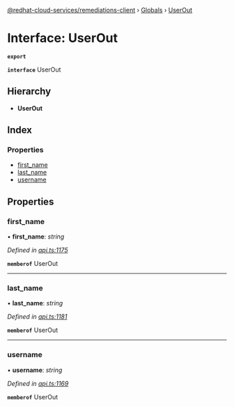 [@redhat-cloud-services/remediations-client](../README.md) › [Globals](../globals.md) › [UserOut](userout.md)

# Interface: UserOut

**`export`** 

**`interface`** UserOut

## Hierarchy

* **UserOut**

## Index

### Properties

* [first_name](userout.md#first_name)
* [last_name](userout.md#last_name)
* [username](userout.md#username)

## Properties

###  first_name

• **first_name**: *string*

*Defined in [api.ts:1175](https://github.com/fhlavac/javascript-clients/blob/master/packages/remediations/api.ts#L1175)*

**`memberof`** UserOut

___

###  last_name

• **last_name**: *string*

*Defined in [api.ts:1181](https://github.com/fhlavac/javascript-clients/blob/master/packages/remediations/api.ts#L1181)*

**`memberof`** UserOut

___

###  username

• **username**: *string*

*Defined in [api.ts:1169](https://github.com/fhlavac/javascript-clients/blob/master/packages/remediations/api.ts#L1169)*

**`memberof`** UserOut

